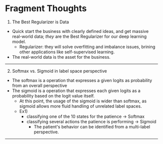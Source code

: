 # Fragment Thoughts

1. The Best Regularizer is Data
  - Quick start the business with clearly defined ideas, and get massive real-world data; *they* are the Best Regularizer for our deep learning model.
    - Regularizer: they will solve overfitting and imbalance issues, brining other applications like self-supervised learning.
  - The real-world data is the asset for the business.
***
2. Softmax vs. Sigmoid in label space perspective
- The softmax is a operation that expresses a given logits as probability from an overall perspective
- The sigmoid is a operation that expresses each given logits as a probability based on the logit value itself.
  - At this point, the usage of the sigmoid is wider than softmax, as sigmoid allows more fluid handling of unrelated label spaces.
  - Ex1)
    - classifying one of the 10 states for the patience → Softmax
    - classifying several actions the patience is performing → Sigmoid
      - The patient's behavior can be identified from a multi-label perspective.
***
